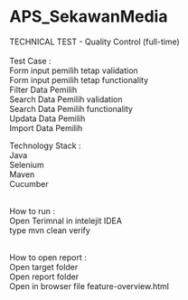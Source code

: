 # APS_SekawanMedia</br>
TECHNICAL TEST - Quality Control (full-time)</br>
</br>
Test Case :
</br>
Form input pemilih tetap validation
</br>
Form input pemilih tetap functionality
</br>
Filter Data Pemilih
</br>
Search Data Pemilih validation
</br>
Search Data Pemilih functionality
</br>
Updata Data Pemilih
</br>
Import Data Pemilih
</br>

Technology Stack :
</br>
Java
</br>
Selenium
</br>
Maven
</br>
Cucumber
</br>
</br>

How to run :
</br>
Open Terimnal in intelejit IDEA
</br>
type mvn clean verify
</br>
</br>

How to open report :
</br>
Open target folder
</br>
Open report folder
</br>
Open in browser file feature-overview.html
